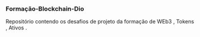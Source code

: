 ### Formação-Blockchain-Dio
Repositório contendo os desafios de projeto da formação de WEb3 , Tokens , Ativos .


